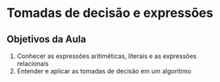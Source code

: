 # Tomadas de decisão e expressões

## Objetivos da Aula

1. Conhecer as expressões aritiméticas, literais e as expressões relacionais
2.  Entender e aplicar as tomadas de decisão em um algoritimo


